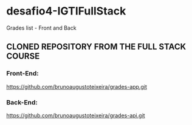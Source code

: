 # desafio4-IGTIFullStack
Grades list - Front and Back

## CLONED REPOSITORY FROM THE FULL STACK COURSE

### Front-End:
https://github.com/brunoaugustoteixeira/grades-app.git
### Back-End:
https://github.com/brunoaugustoteixeira/grades-api.git
